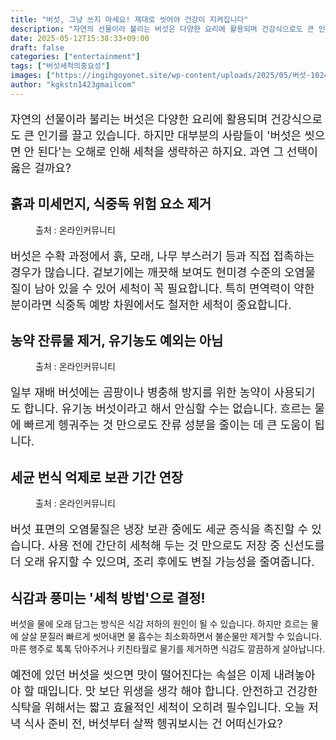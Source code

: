 ```yaml
---
title: "버섯, 그냥 쓰지 마세요! 제대로 씻어야 건강이 지켜집니다"
description: "자연의 선물이라 불리는 버섯은 다양한 요리에 활용되며 건강식으로도 큰 인기를 끌고 있습니다. 하지만 대부분의 사람들이 '버섯은 씻으면 안 된다'는 오해로 인해 세척을 생략하곤 하지요. 과연 그 선택이 옳은 걸까요?"
date: 2025-05-12T15:38:33+09:00
draft: false
categories: ["entertainment"]
tags: ["버섯세척의중요성"]
images: ["https://ingihgoyonet.site/wp-content/uploads/2025/05/버섯-1024x678.jpg", "https://ingihgoyonet.site/wp-content/uploads/2025/05/버섯세척-1024x683.jpg", "https://ingihgoyonet.site/wp-content/uploads/2025/05/버섯요리-1024x683.jpg"]
author: "kgkstn1423gmailcom"
---
```


<p style="font-size:18px">자연의 선물이라 불리는 버섯은 다양한 요리에 활용되며 건강식으로도 큰 인기를 끌고 있습니다. 하지만 대부분의 사람들이 '버섯은 씻으면 안 된다'는 오해로 인해 세척을 생략하곤 하지요. 과연 그 선택이 옳은 걸까요?</p> <h2 >흙과 미세먼지, 식중독 위험 요소 제거</h2> <figure ><img src="https://ingihgoyonet.site/wp-content/uploads/2025/05/버섯-1024x678.jpg" alt="" style="aspect-ratio:16/9;object-fit:cover"/><figcaption >출처 : 온라인커뮤니티</figcaption></figure> <p style="font-size:18px">버섯은 수확 과정에서 흙, 모래, 나무 부스러기 등과 직접 접촉하는 경우가 많습니다. 겉보기에는 깨끗해 보여도 현미경 수준의 오염물질이 남아 있을 수 있어 세척이 꼭 필요합니다. 특히 면역력이 약한 분이라면 식중독 예방 차원에서도 철저한 세척이 중요합니다.</p> <h2 >농약 잔류물 제거, 유기농도 예외는 아님</h2> <figure ><img src="https://ingihgoyonet.site/wp-content/uploads/2025/05/버섯세척-1024x683.jpg" alt="" style="aspect-ratio:16/9;object-fit:cover"/><figcaption >출처 : 온라인커뮤니티</figcaption></figure> <p style="font-size:18px">일부 재배 버섯에는 곰팡이나 병충해 방지를 위한 농약이 사용되기도 합니다. 유기농 버섯이라고 해서 안심할 수는 없습니다. 흐르는 물에 빠르게 헹궈주는 것 만으로도 잔류 성분을 줄이는 데 큰 도움이 됩니다.</p> <h2 >세균 번식 억제로 보관 기간 연장</h2> <figure ><img src="https://ingihgoyonet.site/wp-content/uploads/2025/05/버섯요리-1024x683.jpg" alt="" style="aspect-ratio:16/9;object-fit:cover"/><figcaption >출처 : 온라인커뮤니티</figcaption></figure> <p style="font-size:18px">버섯 표면의 오염물질은 냉장 보관 중에도 세균 증식을 촉진할 수 있습니다. 사용 전에 간단히 세척해 두는 것 만으로도 저장 중 신선도를 더 오래 유지할 수 있으며, 조리 후에도 변질 가능성을 줄여줍니다.</p> <h2 >식감과 풍미는 '세척 방법'으로 결정!</h2> <p>버섯을 물에 오래 담그는 방식은 식감 저하의 원인이 될 수 있습니다. 하지만 흐르는 물에 살살 문질러 빠르게 씻어내면 물 흡수는 최소화하면서 불순물만 제거할 수 있습니다. 마른 행주로 톡톡 닦아주거나 키친타월로 물기를 제거하면 식감도 깔끔하게 살아납니다.</p> <p style="font-size:18px">예전에 있던 버섯을 씻으면 맛이 떨어진다는 속설은 이제 내려놓아야 할 때입니다. 맛 보단 위생을 생각 해야 합니다. 안전하고 건강한 식탁을 위해서는 짧고 효율적인 세척이 오히려 필수입니다. 오늘 저녁 식사 준비 전, 버섯부터 살짝 헹궈보시는 건 어떠신가요?</p>